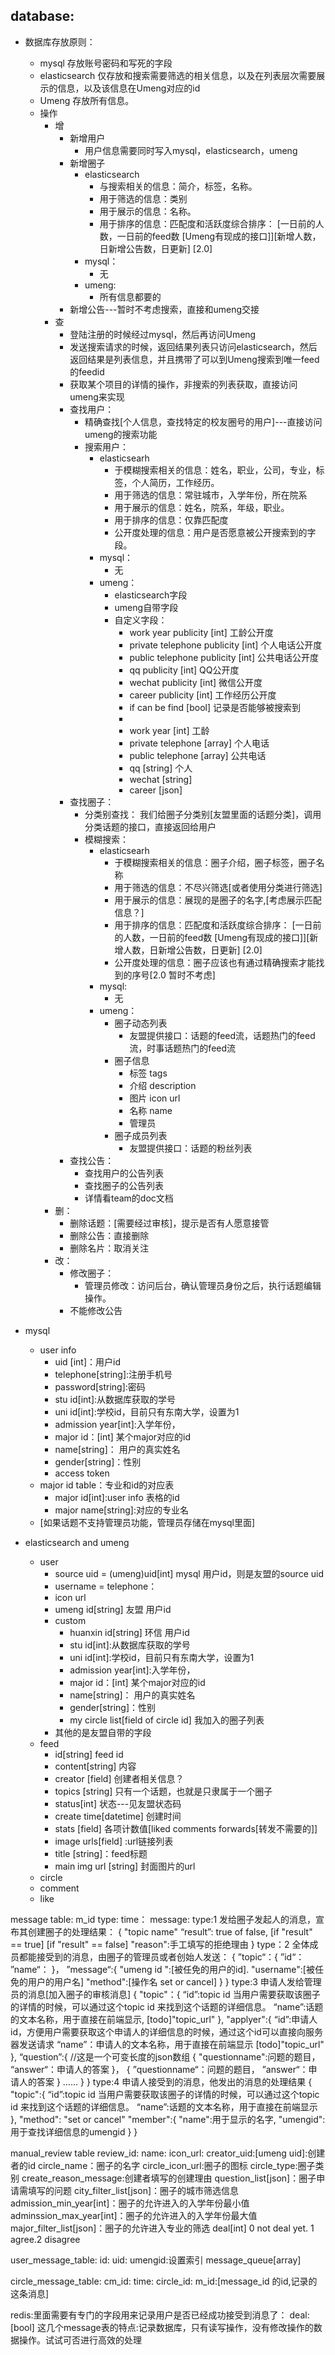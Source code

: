 ## database:
- 数据库存放原则：
	- mysql 存放账号密码和写死的字段
	- elasticsearch 仅存放和搜索需要筛选的相关信息，以及在列表层次需要展示的信息，以及该信息在Umeng对应的id
	- Umeng 存放所有信息。
	- 操作
		- 增
			- 新增用户
				- 用户信息需要同时写入mysql，elasticsearch，umeng
			- 新增圈子
				- elasticsearch
					- 与搜索相关的信息：简介，标签，名称。
					- 用于筛选的信息：类别
					- 用于展示的信息：名称。
					- 用于排序的信息：匹配度和活跃度综合排序： [一日前的人数，一日前的feed数 [Umeng有现成的接口]][新增人数，日新增公告数，日更新] [2.0]
				- mysql：
					- 无
				- umeng:
					- 所有信息都要的
			- 新增公告---暂时不考虑搜索，直接和umeng交接
		- 查
            - 登陆注册的时候经过mysql，然后再访问Umeng
            - 发送搜索请求的时候，返回结果列表只访问elasticsearch，然后返回结果是列表信息，并且携带了可以到Umeng搜索到唯一feed的feedid
            - 获取某个项目的详情的操作，非搜索的列表获取，直接访问umeng来实现
            - 查找用户：
            	- 精确查找[个人信息，查找特定的校友圈号的用户]---直接访问umeng的搜索功能
            	- 搜索用户：
            		- elasticsearh
            			- 于模糊搜索相关的信息：姓名，职业，公司，专业，标签，个人简历，工作经历。
            			- 用于筛选的信息：常驻城市，入学年份，所在院系
            			- 用于展示的信息：姓名，院系，年级，职业。
            			- 用于排序的信息：仅靠匹配度
            			- 公开度处理的信息：用户是否愿意被公开搜索到的字段。
            		- mysql：
            			- 无
            		- umeng：
            			- elasticsearch字段
            			- umeng自带字段
            			- 自定义字段：
                            - work year publicity [int] 工龄公开度
                            - private telephone publicity [int] 个人电话公开度
                            - public telephone publicity [int] 公共电话公开度
                            - qq publicity [int] QQ公开度
                            - wechat publicity [int] 微信公开度
                            - career publicity [int] 工作经历公开度
                            - if can be find [bool] 记录是否能够被搜索到
                            - 
                            - work year [int] 工龄
                            - private telephone [array] 个人电话
                            - public telephone [array] 公共电话
                            - qq [string] 个人
                            - wechat [string]
                            - career [json]
            - 查找圈子：
            	- 分类别查找： 我们给圈子分类别[友盟里面的话题分类]，调用分类话题的接口，直接返回给用户
            	- 模糊搜索：
            		- elasticsearh
            			- 于模糊搜索相关的信息：圈子介绍，圈子标签，圈子名称
            			- 用于筛选的信息：不尽兴筛选[或者使用分类进行筛选]
            			- 用于展示的信息：展现的是圈子的名字,[考虑展示匹配信息？]
            			- 用于排序的信息：匹配度和活跃度综合排序： [一日前的人数，一日前的feed数 [Umeng有现成的接口]][新增人数，日新增公告数，日更新] [2.0]
            			- 公开度处理的信息：圈子应该也有通过精确搜索才能找到的序号[2.0 暂时不考虑]
            		- mysql:
            			- 无
            		- umeng：
            			- 圈子动态列表
            				- 友盟提供接口：话题的feed流，话题热门的feed流，时事话题热门的feed流
            			- 圈子信息
            				- 标签 tags
            				- 介绍 description
            				- 图片 icon url
            				- 名称 name
            				- 管理员
            			- 圈子成员列表
            				- 友盟提供接口：话题的粉丝列表
            - 查找公告：
            	- 查找用户的公告列表
            	- 查找圈子的公告列表
            	- 详情看team的doc文档
		- 删：
			- 删除话题：[需要经过审核]，提示是否有人愿意接管
			- 删除公告：直接删除
			- 删除名片：取消关注
		- 改：
			- 修改圈子：
				- 管理员修改：访问后台，确认管理员身份之后，执行话题编辑操作。
			- 不能修改公告

- mysql
	- user info
        - uid [int]：用户id
        - telephone[string]:注册手机号
        - password[string]:密码
        - stu id[int]:从数据库获取的学号
        - uni id[int]:学校id，目前只有东南大学，设置为1
        - admission year[int]:入学年份，
        - major id：[int] 某个major对应的id
        - name[string]： 用户的真实姓名
        - gender[string]：性别
        - access token
    - major id table：专业和id的对应表
    	- major id[int]:user info 表格的id
    	- major name[string]:对应的专业名
    - [如果话题不支持管理员功能，管理员存储在mysql里面]
- elasticsearch and umeng
	- user
		- source uid = (umeng)uid[int] mysql 用户id，则是友盟的source uid
		- username = telephone：
		- icon url
		- umeng id[string] 友盟 用户id
		- custom
            - huanxin id[string] 环信 用户id
            - stu id[int]:从数据库获取的学号
            - uni id[int]:学校id，目前只有东南大学，设置为1
            - admission year[int]:入学年份，
            - major id：[int] 某个major对应的id
            - name[string]： 用户的真实姓名
            - gender[string]：性别
            - my circle list[field of circle id] 我加入的圈子列表
		- 其他的是友盟自带的字段
	- feed
		- id[string] feed id
		- content[string] 内容
		- creator [field] 创建者相关信息？
		- topics [string] 只有一个话题，也就是只隶属于一个圈子
		- status[int] 状态---见友盟状态码
		- create time[datetime] 创建时间
		- stats [field] 各项计数值[liked comments forwards[转发不需要的]]
		- image urls[field] :url链接列表
		- title [string]：feed标题
		- main img url [string] 封面图片的url
	- circle
	- comment
	- like



message table:
m_id
type:
time：
message:
type:1 发给圈子发起人的消息，宣布其创建圈子的处理结果：
{
	"topic name"
	“result”: true of false,
    [if "result" == true]
    [if "result" == false]
    "reason":手工填写的拒绝理由
}
type：2 全体成员都能接受到的消息，由圈子的管理员或者创始人发送：
{
	”topic“：{
    	”id“：
        ”name“：
    }，
    ”message“:{
        "umeng id ":[被任免的用户的id].
        "username":[被任免的用户的用户名]
        "method":[操作名 set or cancel]
    }
}
type:3 申请人发给管理员的消息[加入圈子的审核消息]
	{
    	"topic"：{
        	“id”:topic id 当用户需要获取该圈子的详情的时候，可以通过这个topic id 来找到这个话题的详细信息。
            “name”:话题的文本名称，用于直接在前端显示,
            [todo]"topic_url"
        },
        "applyer":{
        	“id”:申请人id，方便用户需要获取这个申请人的详细信息的时候，通过这个id可以直接向服务器发送请求
            “name”：申请人的文本名称，用于直接在前端显示
            [todo]"topic_url"
        },
        “question”:{
        	//这是一个可变长度的json数组
           {
           	"questionname":问题的题目，
            “answer“：申请人的答案
            }，
            {
            ”questionname“：问题的题目，
            ”answer“：申请人的答案
            }
            ……
        }
    }
type:4  申请人接受到的消息，他发出的消息的处理结果
    {
    	"topic":{
        	“id”:topic id 当用户需要获取该圈子的详情的时候，可以通过这个topic id 来找到这个话题的详细信息。
            “name”:话题的文本名称，用于直接在前端显示
        },
        "method": "set or cancel"
        "member":{
        	"name":用于显示的名字,
            "umengid":用于查找详细信息的umengid
        }
    }

manual_review table
review_id:
name:
icon_url:
creator_uid:[umeng uid]:创建者的id
circle_name：圈子的名字
circle_icon_url:圈子的图标
circle_type:圈子类别
create_reason_message:创建者填写的创建理由
question_list[json]：圈子申请需填写的问题
city_filter_list[json]：圈子的城市筛选信息
admission_min_year[int]：圈子的允许进入的入学年份最小值
adminssion_max_year[int]：圈子的允许进入的入学年份最大值
major_filter_list[json]：圈子的允许进入专业的筛选
deal[int] 0 not deal yet. 1 agree.2 disagree

user_message_table:
id:
uid:
umengid:设置索引
message_queue[array]


circle_message_table:
cm_id:
time:
circle_id:
m_id:[message_id 的id,记录的这条消息]

redis:里面需要有专门的字段用来记录用户是否已经成功接受到消息了：
deal:[bool]
这几个message表的特点:记录数据库，只有读写操作，没有修改操作的数据操作。试试可否进行高效的处理